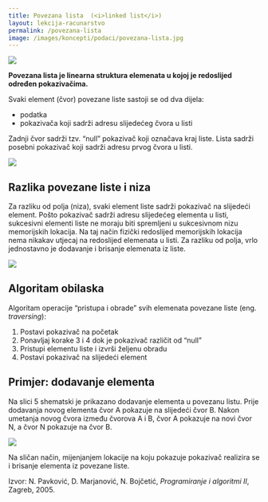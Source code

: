```yaml
---
title: Povezana lista  (<i>linked list</i>)
layout: lekcija-racunarstvo
permalink: /povezana-lista
image: /images/koncepti/podaci/povezana-lista.jpg
---
```


![]({{page.image}})

**Povezana lista je linearna struktura elemenata u kojoj je redoslijed određen pokazivačima.**

Svaki element (čvor) povezane liste sastoji se od dva dijela:
- podatka
- pokazivača koji sadrži adresu slijedećeg čvora u listi

Zadnji čvor sadrži tzv. “null” pokazivač koji označava kraj liste. Lista sadrži posebni pokazivač koji sadrži adresu prvog čvora u listi.

![](https://upload.wikimedia.org/wikipedia/commons/thumb/6/6d/Singly-linked-list.svg/640px-Singly-linked-list.svg.png)

## Razlika povezane liste i niza

Za razliku od polja (niza), svaki element liste sadrži pokazivač na slijedeći element. Pošto pokazivač sadrži adresu slijedećeg elementa u listi, sukcesivni elementi liste ne moraju biti spremljeni u sukcesivnom nizu memorijskih lokacija. Na taj način fizički redoslijed memorijskih lokacija nema nikakav utjecaj na redoslijed elemenata u listi. Za razliku od polja, vrlo jednostavno je dodavanje i brisanje elemenata iz liste.

![](http://interactivepython.org/runestone/static/pythonds/_images/idea2.png)

## Algoritam obilaska

Algoritam operacije “pristupa i obrade” svih elemenata povezane liste (eng. *traversing*):

1. Postavi pokazivač na početak
2. Ponavljaj korake 3 i 4 dok je pokazivač različit od “null”
3. Pristupi elementu liste i izvrši željenu obradu
4. Postavi pokazivač na slijedeći element

## Primjer: dodavanje elementa

Na slici 5 shematski je prikazano dodavanje elementa u povezanu listu. Prije dodavanja novog elementa čvor A pokazuje na slijedeći čvor B. Nakon umetanja novog čvora između čvorova A i B, čvor A pokazuje na novi čvor N, a čvor N pokazuje na čvor B.

![](/images/koncepti/podaci/dodavanje-u-listu.png)

Na sličan način, mijenjanjem lokacije na koju pokazuje pokazivač realizira se i brisanje elementa iz povezane liste.


Izvor: N. Pavković, D. Marjanović, N. Bojčetić, *Programiranje i algoritmi II*, Zagreb, 2005.
